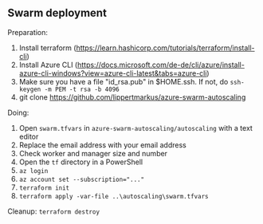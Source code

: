 ## Swarm deployment

Preparation:

1. Install terraform (https://learn.hashicorp.com/tutorials/terraform/install-cli)
1. Install Azure CLI (https://docs.microsoft.com/de-de/cli/azure/install-azure-cli-windows?view=azure-cli-latest&tabs=azure-cli)
1. Make sure you have a file "id_rsa.pub" in $HOME\.ssh. If not, do `ssh-keygen -m PEM -t rsa -b 4096`
1. git clone https://github.com/lippertmarkus/azure-swarm-autoscaling

Doing:

1. Open `swarm.tfvars` in `azure-swarm-autoscaling/autoscaling` with a text editor
1. Replace the email address with your email address
1. Check worker and manager size and number
1. Open the `tf` directory in a PowerShell
1. `az login`
1. `az account set --subscription="..."`
1. `terraform init`
1. `terraform apply -var-file ..\autoscaling\swarm.tfvars`

Cleanup:
`terraform destroy`